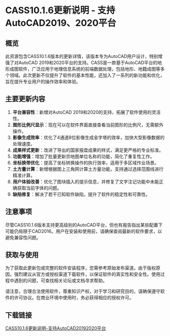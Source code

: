 # CASS10.1.6更新说明 - 支持AutoCAD2019、2020平台

## 概览
此资源包含CASS10.1.6版本的更新详情，该版本专为AutoCAD用户设计，特别增强了对AutoCAD 2019和2020平台的支持。CASS是一款基于AutoCAD平台的地形成图软件，广泛应用于地理信息系统的前端数据处理，包括地形、地籍成图等多个领域。此次更新不仅提升了软件的基本性能，还加入了一系列的新功能和优化，旨在提升专业用户的操作效率和体验。

## 主要更新内容

1. **平台兼容性**：新增对AutoCAD 2019和2020的支持，拓展了软件使用的灵活性。
2. **图形比例尺显示**：现在可以在软件界面直接查看当前图形的比例尺，无需额外操作。
3. **影像生成效率**：优化了4通道8位影像生成金字塔的效率，加快大型影像数据的处理速度。
4. **成果样式更新**：改进了导出的国家报盘成果的样式，满足更严格的专业标准。
5. **功能增强**：增加了批量更新宗地图单位名称的功能，简化了重复性工作。
6. **坐标换带优化**：提高了坐标转换操作的执行效率，适用于多区域作业场景。
7. **土方量计算**：新增根据图上三角网计算土方量功能，支持通过选择范围线进行精准计算。
8. **用户体验改善**：优化了图块插入的提示信息，并修复了文字注记功能中未能正确获取当前字体的问题。
9. **缺陷修复**：解决了若干已知软件缺陷，提升了软件的稳定性和可靠性。

## 注意事项
尽管CASS10.1.6版本支持更高级别的AutoCAD平台，但也有报告指出某些配置下可能仍局限于CAD2016。用户在安装和使用前，请确保查阅最新的软件要求，以避免兼容性问题。

## 获取与使用
为了获取此更新包或完整的软件安装程序，您需参考原始发布渠道。由于版权原因，强烈建议从官方或授权渠道下载软件，以保证软件的真实性和安全性。使用过程中遇到的问题，可查找相关论坛或文档寻求帮助。

请注意，合理合法使用软件，尊重知识产权，对于学习和研究目的，请确保遵守软件的许可协议。在商业环境中使用时，务必获得相应的授权许可。

## 下载链接

[CASS10.1.6更新说明-支持AutoCAD20192020平台](https://pan.quark.cn/s/6cdcab404ce2)